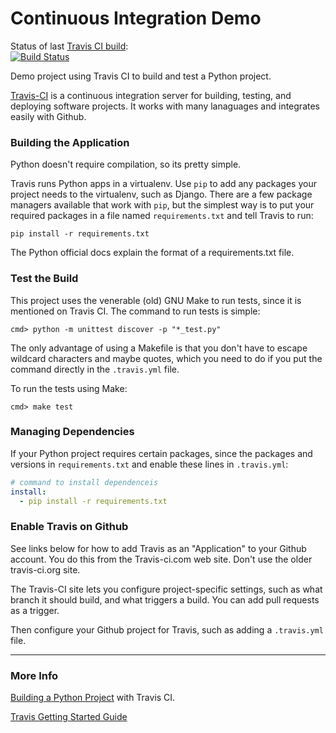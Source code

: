 Continuous Integration Demo
============================

Status of last [Travis CI build](https://travis-ci.com/jbrucker/demo-pyci):  
[![Build Status](https://travis-ci.com/jbrucker/demo-pyci.svg?branch=master)](https://travis-ci.com/jbrucker/demo-ci)

Demo project using Travis CI to build and test a Python project.

[Travis-CI](https://travis-ci.com) is a continuous integration server for building, testing, and deploying software projects.  It works with many lanaguages and integrates easily with Github.

### Building the Application

Python doesn't require compilation, so its pretty simple.

Travis runs Python apps in a virtualenv.  Use `pip` to add any packages your project needs to the virtualenv, such as Django.  There are a few package managers available that work with `pip`, but the simplest way is to put your required packages in a file named `requirements.txt` and tell Travis to run:
```shell
pip install -r requirements.txt
```
The Python official docs explain the format of a requirements.txt file.

### Test the Build

This project uses the venerable (old) GNU Make to run tests, since it 
is mentioned on Travis CI.  The command to run tests is simple:
```shell
cmd> python -m unittest discover -p "*_test.py"
```
The only advantage of using a Makefile is that you don't have to escape wildcard characters and maybe quotes, which you need to do if you put the command directly in the `.travis.yml` file.

To run the tests using Make:
```shell
cmd> make test
```

### Managing Dependencies

If your Python project requires certain packages, since the packages and versions in `requirements.txt` and enable these lines in `.travis.yml`:
```yml
# command to install dependenceis
install:
  - pip install -r requirements.txt
```

### Enable Travis on Github

See links below for how to add Travis as an "Application" to your Github account.  You do this from the Travis-ci.com web site. Don't use the older travis-ci.org site.  

The Travis-CI site lets you configure project-specific settings, such as what branch it should build, and what triggers a build.  You can add pull requests as a trigger.

Then configure your Github project for Travis, such as adding a `.travis.yml` file.

------
### More Info

[Building a Python Project](https://docs.travis-ci.com/user/languages/python/) with Travis CI. 

[Travis Getting Started Guide](https://docs.travis-ci.com/user/getting-started/)

